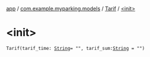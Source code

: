 [app](../../index.md) / [com.example.myparking.models](../index.md) / [Tarif](index.md) / [&lt;init&gt;](./-init-.md)

# &lt;init&gt;

`Tarif(tarif_time: `[`String`](https://kotlinlang.org/api/latest/jvm/stdlib/kotlin/-string/index.html)` = "", tarif_sum: `[`String`](https://kotlinlang.org/api/latest/jvm/stdlib/kotlin/-string/index.html)` = "")`